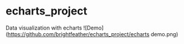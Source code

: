# echarts_project
Data visualization with echarts
![Demo](https://github.com/brightfeather/echarts_project/echarts demo.png)
